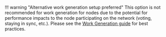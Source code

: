 !!! warning "Alternative work generation setup preferred"
	This option is not recommended for work generation for nodes due to the potential for performance impacts to the node participating on the network (voting, staying in sync, etc.). Please see the [Work Generation guide](/integration-guides/work-generation) for best practices.